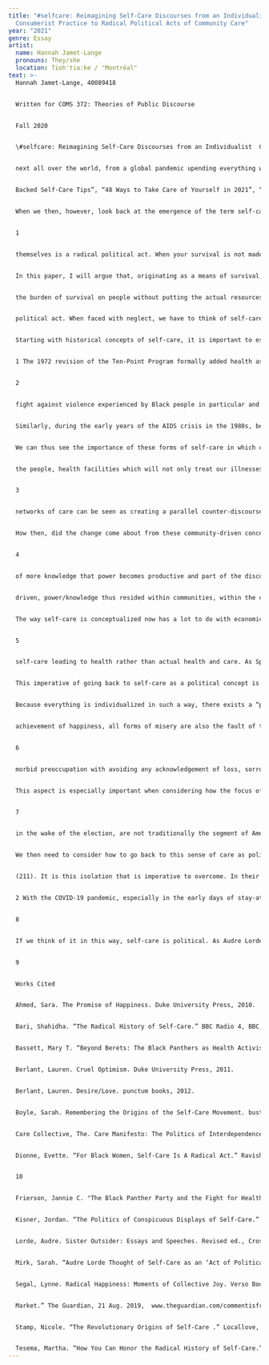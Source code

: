 ```yaml
---
title: "#selfcare: Reimagining Self-Care Discourses from an Individualist
  Consumerist Practice to Radical Political Acts of Community Care"
year: "2021"
genre: Essay
artist:
  name: Hannah Jamet-Lange
  pronouns: They/she
  location: Tioh'tia:ke / "Montréal"
text: >-
  Hannah Jamet-Lange, 40089418 


  Written for COMS 372: Theories of Public Discourse 


  Fall 2020 


  \#selfcare: Reimagining Self-Care Discourses from an Individualist  Consumerist Practice to Radical Political Acts of Community Care As we find ourselves sliding from one crisis to the next, from one stressful election to the  


  next all over the world, from a global pandemic upending everything we had come to see as normal  to a recession leaving millions of people unemployed or underpaid, forced to survive in precarious  living situations, we have come to constantly be confronted with ways on how to take care of  ourselves. A form of self-care that generally includes face masks and candles, long showers and  spa weekends (at least in pre-pandemic times). When I type “self-care” into Google, what comes  up are lists, mostly by lifestyle and women’s magazines—“Take Care of Yourself: 25 Science 


  Backed Self-Care Tips”, “48 Ways to Take Care of Yourself in 2021”, “25 Self-Care Tips for  Better Health”—and sprinkled in are sponsored posts and advertisements for skincare products,  facemasks, bath bombs. These are the products sold as objects of self-care, improving one’s life through taking time for oneself—yet, this time for oneself is almost always coupled with  consumerism, with buying another product here that will make one achieve a happier life, more  calmness, a more balanced health.  


  When we then, however, look back at the emergence of the term self-care in the 1950s as  a medical concept, to the way it was used in the 1970s and 80s, we see a vastly different picture, a  vastly different concept of self-care. Popularized by the Black Panther Party, self-care a concept was, instead, meant as a means of survival, particularly for Black people, as well as other  marginalized communities experiencing discrimination. When the government and other  authorities are neglecting care for certain populations, for these populations to take care of


  1 


  themselves is a radical political act. When your survival is not made a priority by those in power,  surviving and thriving is a radical political act. 


  In this paper, I will argue that, originating as a means of survival, in recent years, the  discourse surrounding self-care has become commercialized and corrupted in ways to keep people  constantly trying to achieve the sense of calmness and happiness they have been told is necessary  to achieve happiness. But at the same time, this makes them less aware of their material conditions  and of the neglect they are faced with by governments and other institutions of power. It leaves 


  the burden of survival on people without putting the actual resources in place that are needed for  care. I thus argue that we need to bring back the original discourses, employ self-care in the way  it was used by counter-publics creating their own counter-discourses. Actual care needs more than  face masks and bath bombs, and instead has to focus on the concept of self-care as a radical 


  political act. When faced with neglect, we have to think of self-care not just as an individual  pastime, but as a community-oriented practice of self-preservation leading to actual change and  overcoming of oppressive systems. 


  Starting with historical concepts of self-care, it is important to establish that self-care was  not only seen as a form of caring solely for the self as an individual but rather in the way care was  administered to and from the community outside of government and institutions. In this, we need  to first look at the Black Panther Party’s (BPP) involvement in community health. Often  overlooked in favour of images of black berets and guns, the images that are most often thought  of in regard to the BPP, providing free and adequate health services to Black and oppressed people  was a fundamental part of the BPP Ten-Point Program1. The vision of the BPP was to address and  


  1 The 1972 revision of the Ten-Point Program formally added health as the sixth point: ‘6. We Want Completely Free  Health Care for All Black and Oppressed People. We believe that the government must provide, free of charge, for 


  2 


  fight against violence experienced by Black people in particular and oppressed people more  generally. For them, “lack of adequate housing, education, and jobs were also forms of violence”  (Basset 1741). Thus, since the state, the government did not provide the health care and the services  necessary for survival and for the thriving of the community, the BPP established their own  programs, consisting for example of free medical clinics and free breakfasts. “These programs,  deemed ‘survival programs’ by the Party, were a way for the Black Panthers to sustain the  community and help transform it as well” (Frierson 1521). While this sort of initiative is far off  from the discourses of self-care today, this community approach to care can be seen as a radical  act of self-care. 


  Similarly, during the early years of the AIDS crisis in the 1980s, before then-president  Reagan had even uttered the word AIDS, when government officials were completely ignoring the  crisis that left thousands of mostly gay men and trans women to suffer and die, these communities  most affected—which were in themselves already marginalized due to their sexuality and/or  gender identity and expression—had to create their own systems of care. “Building on the  community models of the Black Panthers, and feminist and gay liberation healthcare initiatives  from the 1970s, community organizations of varying sizes and political stripes emerged to fill the  gaps” left by governments and official health care systems (Care Collective 30). 


  We can thus see the importance of these forms of self-care in which care emerges from  within the community for marginalized groups. Drawing on the concept of counter-publics  theorized by Nancy Fraser in response to Habermas’s idea of the public sphere, these groups and  


  the people, health facilities which will not only treat our illnesses—most of which have come about as a result of our  oppression—but that will also develop preventative medical programs to guarantee our future survival. We believe  that mass health education and research programs must be developed to give Black and oppressed people access to  advanced scientific and medical information, so we may provide ourselves with proper medical attention and care  (Black Panther Party 1972).’” (Basset 356)


  3 


  networks of care can be seen as creating a parallel counter-discourse to the ones prevalent in  mainstream society at the time. In the mainstream discourse and the mainstream public sphere, the  care and survival of Black people, of particularly LGBTQ+ people dying of AIDS, were not seen  as relevant to the main public discourse. However, since these topics affected marginalized  communities, they had to come up with their own responses. Thus, I argue, the discourses of care,  of self-care as community care that emerged within these counter-publics, are counter-discourses  to the hegemonic ideas of the times. As Fraser writes: “I propose to call these subaltern  counterpublics in order to signal that they are parallel discursive arenas where members of  subordinated social groups invent and circulate counterdiscourses, so as to formulate oppositional  interpretations of their identities, interests, and needs” (14). 


  How then, did the change come about from these community-driven concepts of care to  the consumerist idea of self-care as individualist care of the self? We can examine this shift through  Michel Foucault’s theory of discourse and power/knowledge. Foucault defines discourse “in terms  of bodies of knowledge” (Mchoul and Grace 26). It constrains and enables writing, speaking and  thinking about a topic (31). Naming these discursive formations, Foucault explores how discourse  works as a system of representations, of rules and practices that shape how we talk about things,  how we perceive them, and how they come to be regulated and controlled. It is through discourse  that a topic is constructed and defined, which then influences how that given subject can be  discussed and influences our own and other’s actions related to that topic. Therefore, it is through  discursive formations that meanings are formed, and knowledge produced. In that way, discourse  is related to Foucault’s concept of power/knowledge according to which both power and discourse  are everywhere. It is through a cycle of knowledge giving power that further enables the acquisition 


  4 


  of more knowledge that power becomes productive and part of the discourse. Power/knowledge  defines and constructs the objects of our knowledge, governs how they can be talked about, and  thus how they can be practiced, hence affecting behaviour and influencing entire networks. Putting  these theories into the context of self-care, we can see that the initial discourses were community 


  driven, power/knowledge thus resided within communities, within the counter-publics. But when  the topic of self-care came to be picked up by the mainstream—this can especially be seen  happening right after the 2016 US Presidential Elections (Spicer)—the discourse around it  changed. Because it was talked about differently, this concept of self-care as individual wellness  came to be predominant over former conceptualizations of self-care. 


  The way self-care is conceptualized now has a lot to do with economic gains. As William  Davies writes in his exploration of the economics surrounding happiness, The Happiness Industry:  How the Government and Big Business Sold Us Well-Being: “There is a clear economic incentive  for managers to consider the positive attitude of employees. Endless studies have shown that  workers are more productive when they feel happy” (108). At a time where “care services had  already been slashed and priced out of reach for many of the elderly and disabled, hospitals were  routinely overwhelmed and in crisis” (Care Collective 8), the self-care industry then becomes an  even bigger factor and something businesses try to sell to people to keep them engaged in  capitalism, both as workers and consumers. The main ambition is here not directly the actual health  of the people, to provide the care needed, but instead the profits generated through this industry by  businesses. “The most crucial thing for advertisers to remember, \[...], was that they are not selling  a product at all, but seeking to produce a psychological response. The product is simply a vehicle  with which to do this, along with the advertising campaign” (Davies 94). Thus, advertisers and  managers are not concerned with the health of consumers, but instead, want to promote the idea of 


  5 


  self-care leading to health rather than actual health and care. As Spicer writes: “This once radical idea is being stripped of its politics to make it more palatable to a mass market. As this happens,  the central insights associated with self-care may well get lost. This could mean self-care becomes  just another brand of self-help. Self-care could also be seen as cheap replacement for social care.” 


  This imperative of going back to self-care as a political concept is underlined especially  when looking at the ways “ideas of social welfare and community have been pushed aside for  individualized notions of resilience, wellness and self-improvement, promoted through a  ballooning ‘self-care’ industry which relegates care to something we are supposed to buy for  ourselves on a personal basis” (Care Collective 9). As a society, we have become more and more  individualized, less reliant on communities and instead juggling to stay afloat with everyone  looking out only for themselves and their direct networks. We have come to believe that care is up  to us ourselves, that we have to be self-reliant. In the Care Manifesto, The Care Collective writes:  “This notion that care is up to the individual derives from the refusal to recognize our shared  vulnerabilities and interconnectedness, creating a callous and uncaring climate for everyone” (15). 


  Because everything is individualized in such a way, there exists a “pressure \[…] to be seen  as happy” (Segal 44). Happiness has become the epitome of self-fulfilment, of the goals to be  reached. But within a society that sees everything in such an individualized way, this happiness is  then seen as having to be achieved by oneself, which, on the flip side, means that all non 


  achievement of happiness, all forms of misery are also the fault of the individual, instead of  reflecting broader systems failing us. “\[Ehrenreich] warned us about the dangers of America’s  relentless promotion of optimism, cheerfulness and the power of the ‘positive’ thinking in the new  ‘science of happiness’. At the personal level, Ehrenreich notes, this can lead to self-blame and a 


  6 


  morbid preoccupation with avoiding any acknowledgement of loss, sorrow or anger (thereby  undermining the courage to resist abuses and exploitation)” (Segal 60). As this passage from  Segal’s book summarizing Barbara Ehrenreich’s ideas from Smile or Die: How Positive Thinking  Fooled America and the World shows, the culture of self-help and positivity leads to suppressing  negative feelings and blaming ourselves when we cannot achieve happiness. In this context, being  seen as happy is imperative. And self-care, especially in the way the discourse around it emerged  after the 2016 US Presidential Elections designating Donald Trump as president, is promoted as a  way to achieve this sense of happiness, at least from an external viewpoint. It is a way to present  as happy, even when the actual causes of unhappiness are linked more deeply to lack of care  systems on an institutional level, to precarity. There is an emphasis placed on self-help, and with  that self-care, as a way to regain control over our lives which are disrupted by the ongoing health  crisis of COVID-19—among other crises—and a lack of care (Berlant, Desire/Love, 102). Self care thus being presented as individualistic things, it becomes hard to see the importance of  community. We are told to be self-sufficient as this is what keeps us engaged in capitalism, even  though “in order to really thrive we need caring communities” (Care Collective 36).  


  This aspect is especially important when considering how the focus of who self-care is  directed to has shifted. Being formerly addressed mostly to marginalized oppressed communities  as a way to care for ourselves when faced with government neglect, the concept of self-care now  mostly targets the middle-class, those able to afford wellness programs and time for themselves,  those that are not stuck in precarious situations due to capitalist neoliberal policies. As Kisner  writes: “The irony of the grand online #selfcare-as-politics movement of 2016 is that it was  powered by straight, affluent white women, who, although apparently feeling a new vulnerability 


  7 


  in the wake of the election, are not traditionally the segment of American society in the greatest  need of affirmation. Naturally, the movement has become a market.”  


  We then need to consider how to go back to this sense of care as political, of self-care as  caring not only for ourselves by using face masks and bath bombs, as a capitalist idea but instead  addressing the roots of our discontent and precarity. Davies writes: “Capitalism spreads a plague  of materialism, which undermines our collectiveness, leaving many of us isolated and lonely” 


  (211). It is this isolation that is imperative to overcome. In their Manifesto, the Care Collective  sets out in a detailed way how to reimagine care, led by the idea that we are all connected and need  to recognize these interdependencies (11). They imagine a vision of “universal care”: “the ideal of  a society in which care is placed front and centre on every scale of life. Universal care means that  care – in all its various manifestations – is our priority not only in the domestic sphere but in all  spheres: from our kinship groups and communities to our states and planet” (20). One method for  this are mutual aid networks as a “collective coordination to meet each other’s needs, usually from  an awareness that the systems we have in place are not going to meet them” (Spade 14). Especially  for communities that continue to face oppression and discrimination, and that are most at risk  during this ongoing global health crisis, looking out for each other and building kinship networks  of care is crucial to survival2.  


  2 With the COVID-19 pandemic, especially in the early days of stay-at-home orders and social distancing, we have  seen a rapid emergence and proliferation of networks of care and mutual aid initiatives. Marginalized communities  are more likely to be infected by the disease, due to the need to continue working, in many cases in frontline and  service jobs which are more exposed to the virus. Further, we here also need to consider medical racism and social  factors of health, making it so that marginalized communities are more likely to have medical preconditions that  worsen the course the disease takes, as well as less access to health care, especially in countries like the US were  health care is not universal. There is much more to be explored on this topic and a further analysis of care during the  COVID-19 pandemic could be done, however, that unfortunately goes beyond the scope and possibility of this paper.


  8 


  If we think of it in this way, self-care is political. As Audre Lorde wrote: “Caring for myself  is not self-indulgence, it is self-preservation, and that is an act of political warfare.” Caring for  oneself in more than the way promoted by mainstream capitalist discourses automatically means  caring for the community as well. It makes us stronger; it is a resistance against mainstream  discourses aimed solely at selling us the idea of self-care, rather than actual care. We can reimagine  “the political as that which magnetizes a desire for intimacy, sociality, affective solidarity, and  happiness” (Berlant, Cruel Optimism, 252). In that way, “\[practicing radical self-care] means we're  able to bring our entire selves into the movement” (Angela Davis, quoted in Tesema). It is through  recognizing our interdependencies and creating kinship networks of care, similar to the models of  the BPP and networks built during the AIDS crisis, that we rebuild the world. We build  communities aimed at actually improving people’s circumstances, both material and emotional,  that center people and care outside of a consumer-capitalist ideal. 


  9 


  Works Cited 


  Ahmed, Sara. The Promise of Happiness. Duke University Press, 2010. 


  Bari, Shahidha. “The Radical History of Self-Care.” BBC Radio 4, BBC,  www.bbc.co.uk/programmes/articles/5GwXsvJp6q8PM2RLL2Dgc00/the-radical-history of-self-care.  


  Bassett, Mary T. “Beyond Berets: The Black Panthers as Health Activists.” American journal of public health vol. 106, no. 10, 2016, pp. 1741-3. doi:10.2105/AJPH.2016.303412 Bassett, Mary T. “No Justice, No Health: The Black Panther Party’s Fight for Health in Boston and Beyond.” Journal of African American Studies, vol. 23, no. 4, 2019, pp. 352–363.,  doi:10.1007/s12111-019-09450-w.  


  Berlant, Lauren. Cruel Optimism. Duke University Press, 2011. 


  Berlant, Lauren. Desire/Love. punctum books, 2012. 


  Boyle, Sarah. Remembering the Origins of the Self-Care Movement. bust.com/feminism/194895- history-of-self-care-movement.html. 


  Care Collective, The. Care Manifesto: The Politics of Interdependence. Verso Books, 2020.  Davies, William. The Happiness Industry: How the Government and Big Business Sold Us Well Being. Verso, 2016.  


  Dionne, Evette. “For Black Women, Self-Care Is A Radical Act.” Ravishly, 9 Mar. 2015,  www.ravishly.com/2015/03/06/radical-act-self-care-black-women-feminism.  Fraser, Nancy. “Rethinking the Public Sphere: A Contribution to the Critique of Actually Existing  Democracy .” The Phantom Public Sphere, edited by Bruce Robbins, U. Of Minnesota  Press, 1993, pp. 1–32. 


  10 


  Frierson, Jannie C. "The Black Panther Party and the Fight for Health Equity." Journal of Health  Care for the Poor and Underserved, vol. 31 no. 4, 2020, p. 1520-1529. Project  MUSE, doi:10.1353/hpu.2020.0113. 


  Kisner, Jordan. “The Politics of Conspicuous Displays of Self-Care.” The New Yorker, 14 Mar.  2017, www.newyorker.com/culture/culture-desk/the-politics-of-selfcare.  


  Lorde, Audre. Sister Outsider: Essays and Speeches. Revised ed., Crossing Press, 2007. Mchoul, Alec & Wendy Grace. “Discourse” in A Foucault Primer: Discourse, Power and the  Subject. New York: Routledge, 2002. pp. 26-56. 


  Mirk, Sarah. “Audre Lorde Thought of Self-Care as an ‘Act of Political Warfare.’” Bitch Media,  18 Feb. 2016, www.bitchmedia.org/article/audre-lorde-thought-self-care-act-political warfare.  


  Segal, Lynne. Radical Happiness: Moments of Collective Joy. Verso Books, 2017. Spade, Dean. Mutual Aid: Building Solidarity during This Crisis (and the next). Verso, 2020.  Spicer, André. “'Self-Care': How a Radical Feminist Idea Was Stripped of Politics for the Mass  


  Market.” The Guardian, 21 Aug. 2019,  www.theguardian.com/commentisfree/2019/aug/21/self-care-radical-feminist-idea-mass market.  


  Stamp, Nicole. “The Revolutionary Origins of Self-Care .” Locallove, 23 May 2019,  locallove.ca/issues/the-revolutionary-origins-of-self-care/.  


  Tesema, Martha. “How You Can Honor the Radical History of Self-Care.” Shine, 23 July 2020,  advice.theshineapp.com/articles/how-you-can-honor-the-radical-history-of-self-care/.
---
```

